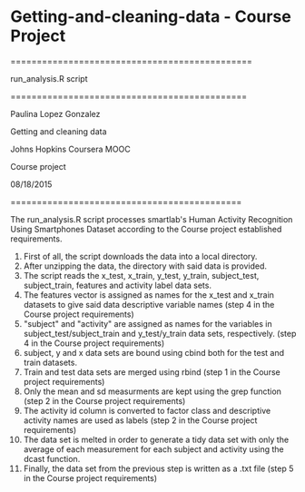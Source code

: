 # Getting-and-cleaning-data - Course Project

==============================================

 run_analysis.R script 
 
=============================================

Paulina Lopez Gonzalez

Getting and cleaning data

Johns Hopkins Coursera MOOC

Course project

08/18/2015

============================================

The run_analysis.R script processes smartlab's Human Activity Recognition Using Smartphones Dataset according to the Course project established requirements.

1. First of all, the script downloads the data into a local directory.
2. After unzipping the data, the directory with said data is provided.
3. The script reads the x_test, x_train, y_test, y_train, subject_test, subject_train, features and activity label data sets.
4. The features vector is assigned as names for the x_test and x_train datasets to give said data descriptive variable names (step 4 in the Course project requirements)
5. "subject" and "activity" are assigned as names for the variables in subject_test/subject_train and y_test/y_train data sets, respectively. (step 4 in the Course project requirements)
6. subject, y and x data sets are bound using cbind both for the test and train datasets.
7. Train and test data sets are merged using rbind (step 1 in the Course project requirements)
8. Only the mean and sd measurments are kept using the grep function (step 2 in the Course project requirements)
9. The activity id column is converted to factor class and descriptive activity names are used as labels (step 2 in the Course project requirements)
10. The data set is melted in order to generate a tidy data set with only the average of each measurement for each subject and activity using the dcast function.
11. Finally, the data set from the previous step is written as a .txt file (step 5 in the Course project requirements)


